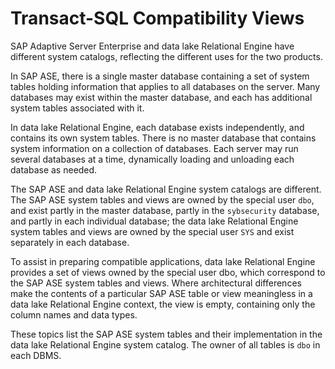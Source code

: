 <!-- loioa5d7e2c784f21015b89aa8dc8650369c -->

# Transact-SQL Compatibility Views

SAP Adaptive Server Enterprise and data lake Relational Engine have different system catalogs, reflecting the different uses for the two products.

In SAP ASE, there is a single master database containing a set of system tables holding information that applies to all databases on the server. Many databases may exist within the master database, and each has additional system tables associated with it.

In data lake Relational Engine, each database exists independently, and contains its own system tables. There is no master database that contains system information on a collection of databases. Each server may run several databases at a time, dynamically loading and unloading each database as needed.

The SAP ASE and data lake Relational Engine system catalogs are different. The SAP ASE system tables and views are owned by the special user `dbo`, and exist partly in the master database, partly in the `sybsecurity` database, and partly in each individual database; the data lake Relational Engine system tables and views are owned by the special user `SYS` and exist separately in each database.

To assist in preparing compatible applications, data lake Relational Engine provides a set of views owned by the special user dbo, which correspond to the SAP ASE system tables and views. Where architectural differences make the contents of a particular SAP ASE table or view meaningless in a data lake Relational Engine context, the view is empty, containing only the column names and data types.

These topics list the SAP ASE system tables and their implementation in the data lake Relational Engine system catalog. The owner of all tables is `dbo` in each DBMS.


